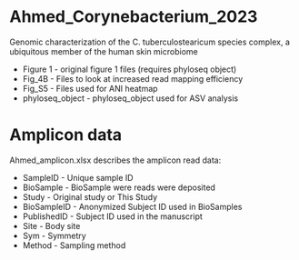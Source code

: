 # Ahmed_Corynebacterium_2023
Genomic characterization of the C. tuberculostearicum species complex, a ubiquitous member of the human skin microbiome

* Figure 1 - original figure 1 files (requires phyloseq object)
* Fig_4B - Files to look at increased read mapping efficiency
* Fig_S5 - Files used for ANI heatmap
* phyloseq_object - phyloseq_object used for ASV analysis

# Amplicon data
Ahmed_amplicon.xlsx describes the amplicon read data:

* SampleID - Unique sample ID
* BioSample - BioSample were reads were deposited
* Study - Original study or This Study
* BioSampleID - Anonymized Subject ID used in BioSamples
* PublishedID - Subject ID used in the manuscript
* Site - Body site
* Sym - Symmetry
* Method - Sampling method

